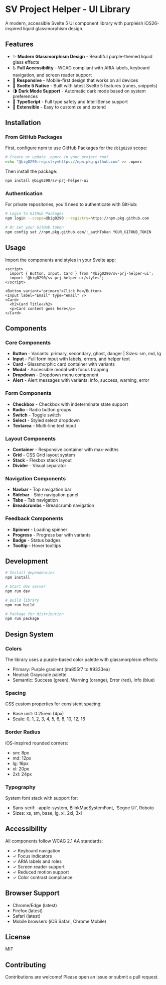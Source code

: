 # SV Project Helper - UI Library

A modern, accessible Svelte 5 UI component library with purpleish iOS26-inspired liquid glassmorphism design.

## Features

- ✨ **Modern Glassmorphism Design** - Beautiful purple-themed liquid glass effects
- ♿ **Full Accessibility** - WCAG compliant with ARIA labels, keyboard navigation, and screen reader support
- 📱 **Responsive** - Mobile-first design that works on all devices
- 🎨 **Svelte 5 Native** - Built with latest Svelte 5 features (runes, snippets)
- 🌗 **Dark Mode Support** - Automatic dark mode based on system preferences
- 🎯 **TypeScript** - Full type safety and IntelliSense support
- 🔧 **Extensible** - Easy to customize and extend

## Installation

### From GitHub Packages

First, configure npm to use GitHub Packages for the `@big0290` scope:

```bash
# Create or update .npmrc in your project root
echo "@big0290:registry=https://npm.pkg.github.com" >> .npmrc
```

Then install the package:

```bash
npm install @big0290/sv-prj-helper-ui
```

### Authentication

For private repositories, you'll need to authenticate with GitHub:

```bash
# Login to GitHub Packages
npm login --scope=@big0290 --registry=https://npm.pkg.github.com

# Or set your GitHub token
npm config set //npm.pkg.github.com/:_authToken YOUR_GITHUB_TOKEN
```

## Usage

Import the components and styles in your Svelte app:

```svelte
<script>
  import { Button, Input, Card } from '@big0290/sv-prj-helper-ui';
  import '@big0290/sv-prj-helper-ui/styles';
</script>

<Button variant="primary">Click Me</Button>
<Input label="Email" type="email" />
<Card>
  <h2>Card Title</h2>
  <p>Card content goes here</p>
</Card>
```

## Components

### Core Components
- **Button** - Variants: primary, secondary, ghost, danger | Sizes: sm, md, lg
- **Input** - Full form input with labels, errors, and helper text
- **Card** - Glassmorphic card container with variants
- **Modal** - Accessible modal with focus trapping
- **Dropdown** - Dropdown menu component
- **Alert** - Alert messages with variants: info, success, warning, error

### Form Components
- **Checkbox** - Checkbox with indeterminate state support
- **Radio** - Radio button groups
- **Switch** - Toggle switch
- **Select** - Styled select dropdown
- **Textarea** - Multi-line text input

### Layout Components
- **Container** - Responsive container with max-widths
- **Grid** - CSS Grid layout system
- **Stack** - Flexbox stack layout
- **Divider** - Visual separator

### Navigation Components
- **Navbar** - Top navigation bar
- **Sidebar** - Side navigation panel
- **Tabs** - Tab navigation
- **Breadcrumbs** - Breadcrumb navigation

### Feedback Components
- **Spinner** - Loading spinner
- **Progress** - Progress bar with variants
- **Badge** - Status badges
- **Tooltip** - Hover tooltips

## Development

```bash
# Install dependencies
npm install

# Start dev server
npm run dev

# Build library
npm run build

# Package for distribution
npm run package
```

## Design System

### Colors
The library uses a purple-based color palette with glassmorphism effects:
- Primary: Purple gradient (#a855f7 to #9333ea)
- Neutral: Grayscale palette
- Semantic: Success (green), Warning (orange), Error (red), Info (blue)

### Spacing
CSS custom properties for consistent spacing:
- Base unit: 0.25rem (4px)
- Scale: 0, 1, 2, 3, 4, 5, 6, 8, 10, 12, 16

### Border Radius
iOS-inspired rounded corners:
- sm: 8px
- md: 12px
- lg: 16px
- xl: 20px
- 2xl: 24px

### Typography
System font stack with support for:
- Sans-serif: -apple-system, BlinkMacSystemFont, 'Segoe UI', Roboto
- Sizes: xs, sm, base, lg, xl, 2xl, 3xl

## Accessibility

All components follow WCAG 2.1 AA standards:
- ✓ Keyboard navigation
- ✓ Focus indicators
- ✓ ARIA labels and roles
- ✓ Screen reader support
- ✓ Reduced motion support
- ✓ Color contrast compliance

## Browser Support

- Chrome/Edge (latest)
- Firefox (latest)
- Safari (latest)
- Mobile browsers (iOS Safari, Chrome Mobile)

## License

MIT

## Contributing

Contributions are welcome! Please open an issue or submit a pull request.
